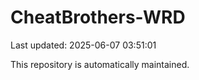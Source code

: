 # CheatBrothers-WRD

Last updated: 2025-06-07 03:51:01

This repository is automatically maintained.
